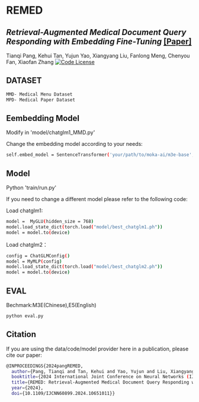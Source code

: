 # REMED
## _Retrieval-Augmented Medical Document Query Responding with Embedding Fine-Tuning_ [[Paper]](https://ieeexplore.ieee.org/document/10651011)
Tianqi Pang, Kehui Tan, Yujun Yao, Xiangyang Liu, Fanlong Meng, Chenyou Fan, Xiaofan Zhang
[![Code License](https://img.shields.io/badge/Code%20License-Apache_2.0-green.svg)](https://github.com/Aurora-tq/medical_retrieval/main/LICENSE) 

## DATASET
```sh
MMD- Medical Menu Dataset
MPD- Medical Paper Dataset
```

## Eembedding Model
Modify in 'model/chatglm1_MMD.py'

Change the embedding model according to your needs:
```sh
self.embed_model = SentenceTransformer('your/path/to/moka-ai/m3e-base', device)
```

## Model

Python 'train/run.py'

If you need to change a different model please refer to the following code:

Load chatglm1:
```sh
model =  MyGLU(hidden_size = 768)
model.load_state_dict(torch.load("model/best_chatglm1.ph"))
model = model.to(device)
```

Load chatglm2：
```sh
config = ChatGLMConfig()
model = MyMLP(config)
model.load_state_dict(torch.load("model/best_chatglm2.ph"))
model = model.to(device)
```

## EVAL
Bechmark:M3E(Chinese),E5(English)
```sh
python eval.py
```

## Citation
If you are using the data/code/model provider here in a publication, please cite our paper:
```sh
@INPROCEEDINGS{2024pangREMED,
  author={Pang, Tianqi and Tan, Kehui and Yao, Yujun and Liu, Xiangyang and Meng, Fanlong and Fan, Chenyou and Zhang, Xiaofan},
  booktitle={2024 International Joint Conference on Neural Networks (IJCNN)}, 
  title={REMED: Retrieval-Augmented Medical Document Query Responding with Embedding Fine-Tuning}, 
  year={2024},
  doi={10.1109/IJCNN60899.2024.10651011}}
```





